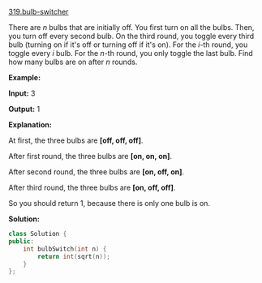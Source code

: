 [319.bulb-switcher](https://leetcode.com/problems/bulb-switcher/)  

There are _n_ bulbs that are initially off. You first turn on all the bulbs. Then, you turn off every second bulb. On the third round, you toggle every third bulb (turning on if it's off or turning off if it's on). For the _i_\-th round, you toggle every _i_ bulb. For the _n_\-th round, you only toggle the last bulb. Find how many bulbs are on after _n_ rounds.

**Example:**

  
**Input:** 3
  
**Output:** 1 
  
**Explanation:** 
  
At first, the three bulbs are **\[off, off, off\]**.
  
After first round, the three bulbs are **\[on, on, on\]**.
  
After second round, the three bulbs are **\[on, off, on\]**.
  
After third round, the three bulbs are **\[on, off, off\]**. 
  

  
So you should return 1, because there is only one bulb is on.  



**Solution:**  

```cpp
class Solution {
public:
    int bulbSwitch(int n) {
        return int(sqrt(n));
    }
};
```
      